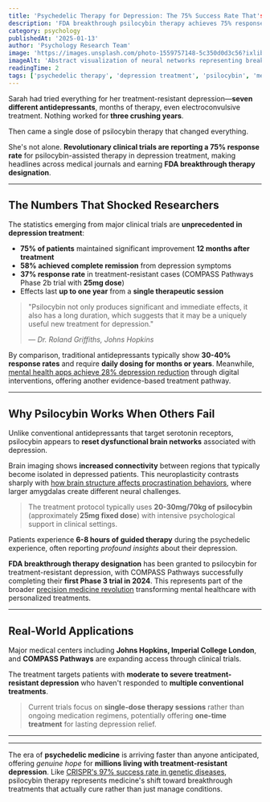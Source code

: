 ```yaml
---
title: 'Psychedelic Therapy for Depression: The 75% Success Rate That's Revolutionizing Mental Health'
description: 'FDA breakthrough psilocybin therapy achieves 75% response rates for treatment-resistant depression, offering hope where traditional antidepressants fail'
category: psychology
publishedAt: '2025-01-13'
author: 'Psychology Research Team'
image: 'https://images.unsplash.com/photo-1559757148-5c350d0d3c56?ixlib=rb-4.0.3&ixid=M3wxMjA3fDB8MHxwaG90by1wYWdlfHx8fGVufDB8fHx8fA%3D%3D&auto=format&fit=crop&w=1000&q=80'
imageAlt: 'Abstract visualization of neural networks representing breakthrough in depression treatment'
readingTime: 2
tags: ['psychedelic therapy', 'depression treatment', 'psilocybin', 'mental health breakthrough', 'FDA approval']
---
```


Sarah had tried everything for her treatment-resistant depression—**seven different antidepressants**, months of therapy, even electroconvulsive treatment. Nothing worked for **three crushing years**.

Then came a single dose of psilocybin therapy that changed everything.

She's not alone. **Revolutionary clinical trials are reporting a 75% response rate** for psilocybin-assisted therapy in depression treatment, making headlines across medical journals and earning **FDA breakthrough therapy designation**.

---

## The Numbers That Shocked Researchers

The statistics emerging from major clinical trials are **unprecedented in depression treatment**:

- **75% of patients** maintained significant improvement **12 months after treatment**
- **58% achieved complete remission** from depression symptoms
- **37% response rate** in treatment-resistant cases (COMPASS Pathways Phase 2b trial with **25mg dose**)
- Effects last **up to one year** from a **single therapeutic session**

> "Psilocybin not only produces significant and immediate effects, it also has a long duration, which suggests that it may be a uniquely useful new treatment for depression."
>
> — *Dr. Roland Griffiths, Johns Hopkins*

By comparison, traditional antidepressants typically show **30-40% response rates** and require **daily dosing for months or years**. Meanwhile, [mental health apps achieve 28% depression reduction](/health/mental-health-apps-show-clinical-results) through digital interventions, offering another evidence-based treatment pathway.

---

## Why Psilocybin Works When Others Fail

Unlike conventional antidepressants that target serotonin receptors, psilocybin appears to **reset dysfunctional brain networks** associated with depression.

Brain imaging shows **increased connectivity** between regions that typically become isolated in depressed patients. This neuroplasticity contrasts sharply with [how brain structure affects procrastination behaviors](/psychology/the-psychology-behind-why-we-procrastinate-even-when-we-know), where larger amygdalas create different neural challenges.

> The treatment protocol typically uses **20-30mg/70kg of psilocybin** (approximately **25mg fixed dose**) with intensive psychological support in clinical settings.

Patients experience **6-8 hours of guided therapy** during the psychedelic experience, often reporting *profound insights* about their depression.

**FDA breakthrough therapy designation** has been granted to psilocybin for treatment-resistant depression, with COMPASS Pathways successfully completing their **first Phase 3 trial in 2024**. This represents part of the broader [precision medicine revolution](/health/precision-medicine-revolution-2025) transforming mental healthcare with personalized treatments.

---

## Real-World Applications

Major medical centers including **Johns Hopkins, Imperial College London**, and **COMPASS Pathways** are expanding access through clinical trials.

The treatment targets patients with **moderate to severe treatment-resistant depression** who haven't responded to **multiple conventional treatments**.

> Current trials focus on **single-dose therapy sessions** rather than ongoing medication regimens, potentially offering **one-time treatment** for lasting depression relief.

---

---

The era of **psychedelic medicine** is arriving faster than anyone anticipated, offering *genuine hope* for **millions living with treatment-resistant depression**. Like [CRISPR's 97% success rate in genetic diseases](/science/crispr-therapeutics-breakthrough-2025), psilocybin therapy represents medicine's shift toward breakthrough treatments that actually cure rather than just manage conditions.